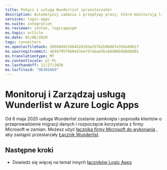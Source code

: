 ```yaml
---
title: Połącz z usługą Wunderlist (przestarzałe)
description: Automatyzuj zadania i przepływy pracy, które monitorują listy, zadania, przypomnienia i nie tylko w ramach konta usługi Wunderlist oraz zarządzają nimi przy użyciu Azure Logic Apps
services: logic-apps
ms.suite: integration
ms.reviewer: jonfan, logicappspm
ms.topic: article
ms.date: 05/06/2020
tags: connectors
ms.openlocfilehash: 205684923db4528193a337b2b9b867e356e89017
ms.sourcegitcommit: ab94795f9b8443eef47abae5bc6848bb9d8d8d01
ms.translationtype: MT
ms.contentlocale: pl-PL
ms.lasthandoff: 11/27/2020
ms.locfileid: "96301669"
---
```

# <a name="monitor-and-manage-wunderlist-in-azure-logic-apps"></a>Monitoruj i Zarządzaj usługą Wunderlist w Azure Logic Apps

Od 6 maja 2020 usługa Wunderlist zostanie zamknięta i poprosiła klientów o przeprowadzenie migracji danych i rozpoczęcie korzystania z firmy Microsoft w zamian. Możesz użyć [łącznika firmy Microsoft do wykonania](/connectors/todo/) , aby zastąpić przestarzały [Łącznik Wunderlist](https://preview.flow.microsoft.com/connectors/shared_wunderlist/wunderlist/).

## <a name="next-steps"></a>Następne kroki

* Dowiedz się więcej na temat innych [łączników Logic Apps](../connectors/apis-list.md)

